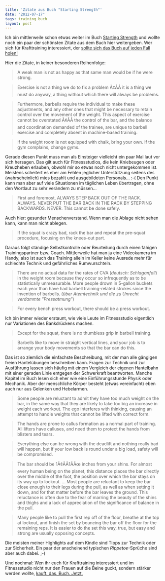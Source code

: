 ```yaml
---
title: 'Zitate aus Buch "Starting Strength"'
date: "2012-07-17"
tags: training buch
layout: post
---
```

Ich bin mittlerweile schon etwas weiter im Buch [Starting Strength][0] und wollte noch ein paar der schönsten Zitate aus dem Buch hier weitergeben. Wer sich für Krafttraining interessiert, der [sollte sich das Buch auf jeden Fall holen!][1]

Hier die Zitate, in keiner besonderen Reihenfolge:

> A weak man is not as happy as that same man would be if he were strong.

> Exercise is not a thing we do to fix a problem Ã¢ÂÂ it is a thing we must do anyway, a thing without which there will always be problems.

> Furthermore, barbells require the individual to make these adjustments, and any other ones that might be necessary to retain control over the movement of the weight. This aspect of exercise cannot be overstated Ã¢ÂÂ the control of the bar, and the balance and coordination demanded of the trainee, are unique to barbell exercise and completely absent in machine-based training.

>If the weight room is not equipped with chalk, bring your own. If the gym complains, change gyms.

Gerade diesen Punkt muss man als Einsteiger vielleicht ein paar Mal laut vor sich hersagen. Das gilt auch für Fitnessstudios, die kein Kniebeugen oder Kreuzheben erlauben, obwohl mir so etwas noch nicht untergekommen ist. Meistens scheitert es eher am Fehlen jeglicher Unterstützung seitens des (wahrscheinlich) mies bezahlt und ausgebildeten Personals... :-( Den Punkt kann man aber auf viele Situationen im täglichen Leben übertragen, ohne den Wortlaut zu sehr verändern zu müssen...

> First and foremost, ALWAYS STEP BACK OUT OF THE RACK. ALWAYS. NEVER PUT THE BAR BACK IN THE RACK BY STEPPING BACKWARDS. NEVER. This cannot be done safely.

Auch hier: gesunder Menschenverstand. Wenn man die Ablage nicht sehen kann, kann man nicht ablegen.

> If the squat is crazy bad, rack the bar and repeat the pre-squat procedure, focusing on the knees-out part.

Daraus folgt ständige Selbstkontrolle oder Beurteilung durch einen fähigen Trainingspartner bzw. Coach. Mittlerweile hat man ja eine Videokamera im Handy, also ist auch das Training allein im Keller keine Ausrede mehr für schlechte Technik und gefährliches Rumwurschteln.

> There are no actual data for the rates of CVA (*deutsch: Schlaganfall*) in the weight room because they occur so infrequently as to be statistically unmeasurable. More people drown in 5-gallon buckets each year than have had barbell training-related strokes since the invention of barbells. (*über Atemtechnik und die zu Unrecht verdammte "Pressatmung"*)

> For every bench press workout, there should be a press workout.

Ich bin immer wieder erstaunt, wie viele Leute im Fitnessstudio eigentlich nur Variationen des Bankdrückens machen.

> Except for the squat, there is no thumbless grip in barbell training.

> Barbells like to move in straight vertical lines, and your job is to arrange your body movements so that the bar can do this.

Das ist so ziemlich die einfachste Beschreibung, mit der man alle gängigen freien Hantelübungen beschreiben kann. Fragen zur Technik und zur Ausführung lassen sich häufig mit einem Vergleich der eigenen Hantelbahn mit einer geraden Linie entgegen der Schwerkraft beantworten. Manche Kapitel im Buch lesen sich eher wie eine Einführungsstunde Physik oder Mechanik. Aber der menschliche Körper besteht (etwas vereinfacht) eben auch nur aus Gelenken und Hebelarmen.

> Some people are reluctant to admit they have too much weight on the bar, in the same way that they are likely to take too big an increase in weight each workout. The ego interferes with thinking, causing an attempt to handle weights that cannot be lifted with correct form.

> The hands are prone to callus formation as a normal part of training. All lifters have calluses, and need them to protect the hands from blisters and tears.

> Everything else can be wrong with the deadlift and nothing really bad will happen, but if your low back is round under a big load, safety will be compromised.

> The bar should be 1Ã¢ÂÂ1ÃÂœ inches from your shins. For almost every human being on the planet, this distance places the bar directly over the middle of the foot, the position over which the bar stays on its way up to lockout.
> ...
> Most people are reluctant to keep the bar close enough to their legs during the pull, as well as when setting it down, and for that matter before the bar leaves the ground. This reluctance is often due to the fear of marring the beauty of the shins and thighs and a lack of appreciation of the significance of balance in the pull.

> Many people like to pull the first rep off of the floor, breathe at the top at lockout, and finish the set by bouncing the bar off the floor for the remaining reps. It is easier to do the set this way, true, but easy and strong are usually opposing concepts.

Die meisten meiner Highlights auf dem Kindle sind Tipps zur Technik oder zur Sicherheit. Ein paar der anscheinend typischen *Rippetoe*-Sprüche sind aber auch dabei. ;-)

Und nochmal: Wen ihr euch für Krafttraining interessiert und im Fitnessstudio nicht nur den Frauen auf die Beine guckt, sondern stärker werden wollte, [kauft. das. Buch. Jetzt.][1]

[0]: /2012/07/07/neues-buch-starting-strength/
[1]: http://www.amazon.de/gp/product/B006XJR5ZA/kopisde-21
